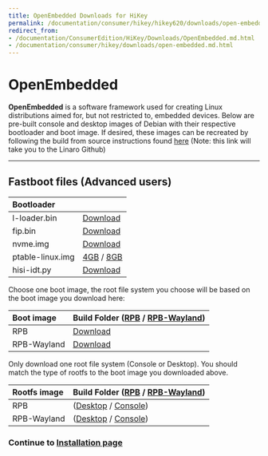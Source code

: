 ```yaml
---
title: OpenEmbedded Downloads for HiKey
permalink: /documentation/consumer/hikey/hikey620/downloads/open-embedded.md.html
redirect_from:
- /documentation/ConsumerEdition/HiKey/Downloads/OpenEmbedded.md.html
- /documentation/consumer/hikey/downloads/open-embedded.md.html
---
```


# OpenEmbedded

**OpenEmbedded** is a software framework used for creating Linux distributions aimed for, but not restricted to, embedded devices. Below are pre-built console and desktop images of Debian with their respective bootloader and boot image. If desired, these images can be recreated by following the build from source instructions found [here](https://github.com/Linaro/documentation/blob/master/Reference-Platform/CECommon/OE.md) (Note: this link will take you to the Linaro Github)

***

## Fastboot files (Advanced users)

|   Bootloader    |   |
|:------------------|:-----------------------|
| l-loader.bin      | [Download](https://releases.linaro.org/reference-platform/embedded/hikey/latest/rpb/bootloader/l-loader.bin)           |
| fip.bin           | [Download](https://releases.linaro.org/reference-platform/embedded/hikey/latest/rpb/bootloader/fip.bin)           |
| nvme.img          | [Download](https://releases.linaro.org/reference-platform/embedded/hikey/latest/rpb/bootloader/nvme.img)           |
| ptable-linux.img  | [4GB](https://releases.linaro.org/reference-platform/embedded/hikey/latest/rpb/bootloader/ptable-linux-4g.img) / [8GB](https://releases.linaro.org/reference-platform/embedded/hikey/latest/rpb/bootloader/ptable-linux-8g.img)      |
| hisi-idt.py       | [Download](https://releases.linaro.org/reference-platform/embedded/hikey/latest/rpb/bootloader/hisi-idt.py)           |

Choose one boot image, the root file system you choose will be based on the boot image you download here:

|   Boot image    |  Build Folder ([RPB](https://releases.linaro.org/reference-platform/embedded/hikey/latest/rpb/) / [RPB-Wayland](https://releases.linaro.org/reference-platform/embedded/hikey/latest/rpb-wayland/))   |
|:------------------|:-----------------------|
| RPB    | [Download](https://releases.linaro.org/reference-platform/embedded/hikey/latest/rpb/boot*.uefi.img)   |
| RPB-Wayland    |  [Download](https://releases.linaro.org/reference-platform/embedded/hikey/latest/rpb-wayland/boot*.uefi.img)  |

Only download one root file system (Console or Desktop). You should match the type of rootfs to the boot image you downloaded above.

|   Rootfs image    |  Build Folder ([RPB](https://releases.linaro.org/reference-platform/embedded/hikey/latest/rpb/) / [RPB-Wayland](https://releases.linaro.org/reference-platform/embedded/hikey/latest/rpb-wayland/))    |
|:------------------|:----------------------------------|
| RPB  | ([Desktop](https://releases.linaro.org/reference-platform/embedded/hikey/latest/rpb/rpb-desktop-image-hikey-*.rootfs.ext4.gz) / [Console](https://releases.linaro.org/reference-platform/embedded/hikey/latest/rpb/rpb-console-image-hikey-*.rootfs.ext4.gz))    |
| RPB-Wayland  | ([Desktop](https://releases.linaro.org/reference-platform/embedded/hikey/latest/rpb-wayland/rpb-weston-image-hikey-*.rootfs.ext4.gz) / [Console](https://releases.linaro.org/reference-platform/embedded/hikey/latest/rpb-wayland/rpb-console-image-hikey-*.rootfs.ext4.gz))     |

### Continue to [Installation page](../installation/)
